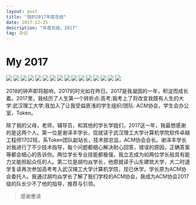 ```yaml
---
layout: post
title: "我的2017年度总结"
date: 2017-12-25 
description: "年度总结，2017"
tag: 杂记
---
```


# My 2017

![](../../../images/posts/MY2017/01.jpg)
![](../../../images/posts/MY2017/02.jpg)
![](../../../images/posts/MY2017/03.jpg)
![](../../../images/posts/MY2017/04.jpg)
![](../../../images/posts/MY2017/05.jpg)
![](../../../images/posts/MY2017/06.jpg)
![](../../../images/posts/MY2017/07.jpg)
![](../../../images/posts/MY2017/08.jpg)
![](../../../images/posts/MY2017/09.jpg)
![](../../../images/posts/MY2017/10.jpg)
![](../../../images/posts/MY2017/11.jpg)
![](../../../images/posts/MY2017/12.jpg)
![](../../../images/posts/MY2017/13.jpg)
![](../../../images/posts/MY2017/14.jpg)
![](../../../images/posts/MY2017/15.jpg)
![](../../../images/posts/MY2017/16.jpg)

2018的钟声即将敲响，2017的时光如在昨日。2017是我凝固的一年，积淀而成长着。2017里，我经历了人生第一个转折点:高考;我考上了将改变我既有人生的大学:武汉理工大学;我加入了让我受益匪浅的学生组织/团队: ACM协会，学生会办公室，Token。

除了我的父母，老师，辅导员，和其他的学长学姐们，2017这一年，我最想感谢的是这两个人。第一位是谢泽丰学长，现就读于武汉理工大学计算机学院软件卓越工程师1702班，系Token团队副站长，技术部总监，ACM协会会长。谢泽丰学长对我进行了不少技术指导，每个问题都细心解决耐心回答，错误的原因，正确答案等都会细心的告诉你。两位学长专业技能都极强，我立志成为如两位学长般具有能力又能担起众任的人。第二位是胡均焱学长，他原就读于山东建筑大学，大二时退学复读再次参加高考考入武汉理工大学计算机学院，现已休学。学长原为ACM协会委托人。我通过胡均焱学长了解了我们学校的ACM协会，我成为ACM协会2017级的队长少不了他的指导，推荐与引领。

> 感谢惠读
